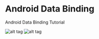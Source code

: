 # Android Data Binding
Android Data Binding Tutorial

![alt tag](https://1.bp.blogspot.com/-Mbm8XdqI3DY/V8GP0l5UqRI/AAAAAAAACDs/YxhjU7tNkksBoI4OyIX1ax2oK5vVbwcwgCLcB/s400/device-2016-08-27-172650.png "Android Data Binding")
![alt tag](https://2.bp.blogspot.com/-xLnZDM0JKqw/V8GP41M4PXI/AAAAAAAACDw/UhO_bMSjOFA3saHdRWv5fRGwPwLJddsnACLcB/s400/device-2016-08-27-172727.png "Android Data Binding")
